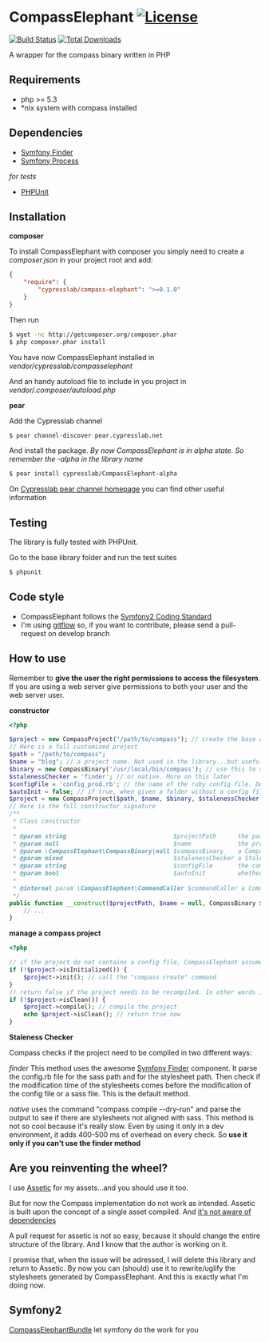 # CompassElephant [![License](https://poser.pugx.org/cypresslab/compass-elephant/license.svg)](https://packagist.org/packages/cypresslab/compass-elephant)

[![Build Status](https://travis-ci.org/matteosister/CompassElephant.svg?branch=master)](https://travis-ci.org/matteosister/CompassElephant) [![Total Downloads](https://poser.pugx.org/cypresslab/compass-elephant/downloads.svg)](https://packagist.org/packages/cypresslab/compass-elephant)

A wrapper for the compass binary written in PHP

Requirements
------------

- php >= 5.3
- *nix system with compass installed

Dependencies
------------

- [Symfony Finder](https://github.com/symfony/Finder)
- [Symfony Process](https://github.com/symfony/Process)

*for tests*

- [PHPUnit](https://github.com/sebastianbergmann/phpunit)

Installation
------------

**composer**

To install CompassElephant with composer you simply need to create a *composer.json* in your project root and add:

``` json
{
    "require": {
        "cypresslab/compass-elephant": ">=0.1.0"
    }
}
```

Then run

``` bash
$ wget -nc http://getcomposer.org/composer.phar
$ php composer.phar install
```

You have now CompassElephant installed in *vendor/cypresslab/compasselephant*

And an handy autoload file to include in you project in *vendor/.composer/autoload.php*

**pear**

Add the Cypresslab channel

``` bash
$ pear channel-discover pear.cypresslab.net
```

And install the package. *By now CompassElephant is in alpha state. So remember the -alpha in the library name*

``` bash
$ pear install cypresslab/CompassElephant-alpha
```

On [Cypresslab pear channel homepage](http://pear.cypresslab.net/) you can find other useful information

Testing
-------

The library is fully tested with PHPUnit.

Go to the base library folder and run the test suites

``` bash
$ phpunit
```

Code style
----------

* CompassElephant follows the [Symfony2 Coding Standard](https://github.com/opensky/Symfony2-coding-standard)
* I'm using [gitflow](https://github.com/nvie/gitflow) so, if you want to contribute, please send a pull-request on develop branch

How to use
----------

Remember to **give the user the right permissions to access the filesystem**. If you are using a web server give permissions to both your user and the web server user.

**constructor**

``` php
<?php

$project = new CompassProject("/path/to/compass"); // create the base class, only the path is mandatory....
// Here is a full customized project
$path = "/path/to/compass";
$name = "blog"; // a project name. Not used in the library...but useful if you have more than one project
$binary = new CompassBinary('/usr/local/bin/compass'); // use this to set a custom path for the executable. If blank the library try with "which compass" before showing an error
$stalenessChecker = 'finder'; // or native. More on this later
$configFile = 'config_prod.rb'; // the name of the ruby config file. Defaults to config.rb
$autoInit = false; // if true, when given a folder without a config file inside, CompassElephant will try to initialize a compass project
$project = new CompassProject($path, $name, $binary, $stalenessChecker, $configFile, $autoInit);
// Here is the full constructor signature
/**
 * Class constructor
 *
 * @param string                              $projectPath      the path to the compass project
 * @param null                                $name             the project name
 * @param \CompassElephant\CompassBinary|null $compassBinary    a CompassBinary instance
 * @param mixed                               $stalenessChecker a StalenessCheckerInterface instance
 * @param string                              $configFile       the compass config file name
 * @param bool                                $autoInit         whether to call init() on an empty folder project
 *
 * @internal param \CompassElephant\CommandCaller $commandCaller a CommandCaller instance
 */
public function __construct($projectPath, $name = null, CompassBinary $compassBinary = null, $stalenessChecker = null, $configFile = 'config.rb', $autoInit = true) {
    // ...
}
```

**manage a compass project**

``` php
<?php

// if the project do not contains a config file, CompassElephant assumes it isn't initialized. See autoInit parameters for skip this step
if (!$project->isInitialized()) {
    $project->init(); // call the "compass create" command
}
// return false if the project needs to be recompiled. In other words if you changed something in config.rb, sass or scss files after the last sylesheets generation
if (!$project->isClean()) {
    $project->compile(); // compile the project
    echo $project->isClean(); // return true now
}
```

**Staleness Checker**

Compass checks if the project need to be compiled in two different ways:

*finder*
This method uses the awesome [Symfony Finder](https://github.com/symfony/Finder) component. It parse the config.rb file for the sass path and for the stylesheet path. Then check if the modification time of the stylesheets comes before the modification of the config file or a sass file. This is the default method.

*native*
uses the command "compass compile --dry-run" and parse the output to see if there are stylesheets not aligned with sass. This method is not so cool because it's really slow. Even by using it only in a dev environment, it adds 400-500 ms of overhead on every check. So **use it only if you can't use the finder method**

Are you reinventing the wheel?
------------------------------

I use [Assetic](https://github.com/kriswallsmith/assetic) for my assets...and you should use it too.

But for now the Compass implementation do not work as intended. Assetic is built upon the concept of a single asset compiled. And [it's not aware of dependencies](https://github.com/kriswallsmith/assetic/issues/79)

A pull request for assetic is not so easy, because it should change the entire structure of the library. And I know that the author is working on it.

I promise that, when the issue will be adressed, I will delete this library and return to Assetic. By now you can (should) use it to rewrite/uglify the stylesheets generated by CompassElephant. And this is exactly what I'm doing now.

Symfony2
--------

[CompassElephantBundle](https://github.com/matteosister/CompassElephantBundle) let symfony do the work for you